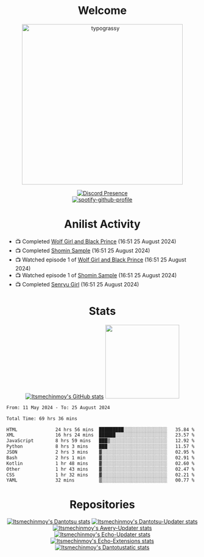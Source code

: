 <div align="center">

# Welcome
<a href="https://github.com/kawarimidoll/typograssy">
    <img alt="typograssy" src="https://typograssy.deno.dev/api?text=%E3%82%88%E3%81%86%E3%81%93%E3%81%9D%E3%81%BF%E3%81%AA%E3%81%95%E3%82%93%20-%20Itsmechinmoy--&&l0=none&l1=82d9d0&l2=027353&l3=038c4c&l4=01402e&bg=none&frame=none&speed=100&comment=" width="421.99">
</a>

[![Discord Presence](https://lanyard.cnrad.dev/api/523539866311720963?theme=dark&bg=Oe1116&animated=false&hideDiscrim=true&borderRadius=30px&hideActivity=whenNotUsed)](https://discord.com/users/523539866311720963)<br>
[![spotify-github-profile](https://spotify-github-profile.kittinanx.com/api/view?uid=31zczwoe3obxakjgkio7anubhkaq&cover_image=true&theme=novatorem&show_offline=true&background_color=121212&interchange=false&bar_color=53b14f&bar_color=ffffff&bar_color_cover=false)](https://spotify-github-profile.vercel.app/api/view?uid=31zczwoe3obxakjgkio7anubhkaq&redirect=true)
</div>

<div align="center">

# Anilist Activity
</div>
<!-- ANILIST_ACTIVITY:start -->

-   📺 Completed [Wolf Girl and Black Prince](https://anilist.co/anime/20701) (16:51 25 August 2024)
-   📺 Completed [Shomin Sample](https://anilist.co/anime/20771) (16:51 25 August 2024)
-   📺 Watched episode 1 of [Wolf Girl and Black Prince](https://anilist.co/anime/20701) (16:51 25 August 2024)
-   📺 Watched episode 1 of [Shomin Sample](https://anilist.co/anime/20771) (16:51 25 August 2024)
-   📺 Completed [Senryu Girl](https://anilist.co/anime/106051) (16:51 25 August 2024)

<!-- ANILIST_ACTIVITY:end -->
<div align="center">
    
# Stats
[![Itsmechinmoy's GitHub stats](https://github-readme-stats.vercel.app/api?username=itsmechinmoy&show_icons=true&theme=algolia)](https://github.com/anuraghazra/github-readme-stats)
<img src="https://github-readme-stackoverflow.vercel.app/?userID=25004176&theme=dark" height="194"/>
</div>
<!--START_SECTION:waka-->

```txt
From: 11 May 2024 - To: 25 August 2024

Total Time: 69 hrs 36 mins

HTML              24 hrs 56 mins  █████████░░░░░░░░░░░░░░░░   35.84 %
XML               16 hrs 24 mins  ██████░░░░░░░░░░░░░░░░░░░   23.57 %
JavaScript        8 hrs 59 mins   ███▒░░░░░░░░░░░░░░░░░░░░░   12.92 %
Python            8 hrs 3 mins    ███░░░░░░░░░░░░░░░░░░░░░░   11.57 %
JSON              2 hrs 3 mins    ▓░░░░░░░░░░░░░░░░░░░░░░░░   02.95 %
Bash              2 hrs 1 min     ▓░░░░░░░░░░░░░░░░░░░░░░░░   02.91 %
Kotlin            1 hr 48 mins    ▓░░░░░░░░░░░░░░░░░░░░░░░░   02.60 %
Other             1 hr 43 mins    ▓░░░░░░░░░░░░░░░░░░░░░░░░   02.47 %
CSS               1 hr 32 mins    ▓░░░░░░░░░░░░░░░░░░░░░░░░   02.21 %
YAML              32 mins         ▒░░░░░░░░░░░░░░░░░░░░░░░░   00.77 %
```

<!--END_SECTION:waka-->
<div align="center">

# Repositories
[![Itsmechinmoy's Dantotsu stats](https://github-readme-stats.vercel.app/api/pin/?username=itsmechinmoy&repo=dantotsu&show_icons=true&theme=algolia&description_lines_count=1)](https://github.com/itsmechinmoy/dantotsu)
[![Itsmechinmoy's Dantotsu-Updater stats](https://github-readme-stats.vercel.app/api/pin/?username=itsmechinmoy&repo=dantotsu-updater&show_icons=true&theme=algolia&description_lines_count=1)](https://github.com/itsmechinmoy/dantotsu-updater)
[![Itsmechinmoy's Awery-Updater stats](https://github-readme-stats.vercel.app/api/pin/?username=itsmechinmoy&repo=awery-updater&show_icons=true&theme=algolia&description_lines_count=1)](https://github.com/itsmechinmoy/awery-updater)
[![Itsmechinmoy's Echo-Updater stats](https://github-readme-stats.vercel.app/api/pin/?username=itsmechinmoy&repo=echo-updater&show_icons=true&theme=algolia&description_lines_count=1)](https://github.com/itsmechinmoy/echo-updater)
[![Itsmechinmoy's Echo-Extensions stats](https://github-readme-stats.vercel.app/api/pin/?username=itsmechinmoy&repo=echo-extensions&show_icons=true&theme=algolia&description_lines_count=1)](https://github.com/itsmechinmoy/echo-extensions)
[![Itsmechinmoy's Dantotustatic stats](https://github-readme-stats.vercel.app/api/pin/?username=itsmechinmoy&repo=dantotustatic&show_icons=true&theme=algolia&description_lines_count=1)](https://github.com/itsmechinmoy/dantotustatic)
</div>

